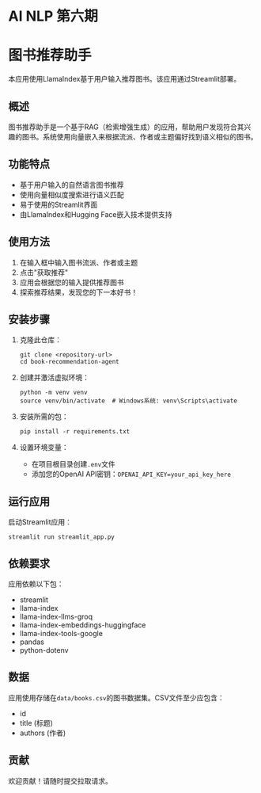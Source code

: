 # AI NLP 第六期

# 图书推荐助手

本应用使用LlamaIndex基于用户输入推荐图书。该应用通过Streamlit部署。

## 概述

图书推荐助手是一个基于RAG（检索增强生成）的应用，帮助用户发现符合其兴趣的图书。系统使用向量嵌入来根据流派、作者或主题偏好找到语义相似的图书。

## 功能特点

- 基于用户输入的自然语言图书推荐
- 使用向量相似度搜索进行语义匹配
- 易于使用的Streamlit界面
- 由LlamaIndex和Hugging Face嵌入技术提供支持

## 使用方法

1. 在输入框中输入图书流派、作者或主题
2. 点击"获取推荐"
3. 应用会根据您的输入提供推荐图书
4. 探索推荐结果，发现您的下一本好书！

## 安装步骤

1. 克隆此仓库：
   ```
   git clone <repository-url>
   cd book-recommendation-agent
   ```

2. 创建并激活虚拟环境：
   ```
   python -m venv venv
   source venv/bin/activate  # Windows系统: venv\Scripts\activate
   ```

3. 安装所需的包：
   ```
   pip install -r requirements.txt
   ```

4. 设置环境变量：
   - 在项目根目录创建`.env`文件
   - 添加您的OpenAI API密钥：`OPENAI_API_KEY=your_api_key_here`

## 运行应用

启动Streamlit应用：

```
streamlit run streamlit_app.py
```

## 依赖要求

应用依赖以下包：
- streamlit
- llama-index
- llama-index-llms-groq
- llama-index-embeddings-huggingface
- llama-index-tools-google
- pandas
- python-dotenv

## 数据

应用使用存储在`data/books.csv`的图书数据集。CSV文件至少应包含：
- id
- title (标题)
- authors (作者)

## 贡献

欢迎贡献！请随时提交拉取请求。